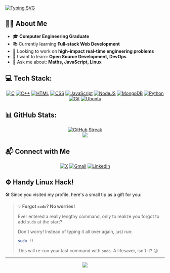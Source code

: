 [![Typing SVG](https://readme-typing-svg.herokuapp.com?font=Fira+Code&weight=500&duration=3000&pause=500&vCenter=true&multiline=true&width=500&height=80&lines=%24whoami;Vishal+Kapgate)](https://git.io/typing-svg)

## 🧑‍💻 About Me
- 🎓 **Computer Engineering Graduate**  
- 📚 Currently learning **Full-stack Web Development**  
- 🚀 Looking to work on **high-impact real-time engineering problems**  
- 🎯 I want to learn: **Open Source Development, DevOps**  
- 🤝 Ask me about: **Maths, JavaScript, Linux**

## 💻 Tech Stack:
<div align="center">
  
[![C](https://img.shields.io/badge/C-00599C?logo=c&logoColor=white)](#)
[![C++](https://img.shields.io/badge/C++-%2300599C.svg?logo=c%2B%2B&logoColor=white)](#)
[![HTML](https://img.shields.io/badge/HTML-%23E34F26.svg?logo=html5&logoColor=white)](#)
[![CSS](https://img.shields.io/badge/CSS-1572B6?logo=css3&logoColor=fff)](#)
[![JavaScript](https://img.shields.io/badge/JavaScript-F7DF1E?logo=javascript&logoColor=000)](#)
[![NodeJS](https://img.shields.io/badge/Node.js-6DA55F?logo=node.js&logoColor=white)](#)
[![MongoDB](https://img.shields.io/badge/MongoDB-%234ea94b.svg?logo=mongodb&logoColor=white)](#)
[![Python](https://img.shields.io/badge/Python-3776AB?logo=python&logoColor=fff)](#)
[![Git](https://img.shields.io/badge/Git-F05032?logo=git&logoColor=fff)](#)
[![Ubuntu](https://img.shields.io/badge/Ubuntu-E95420?logo=ubuntu&logoColor=white)](#)

</div>

## 📊 GitHub Stats:

<div align="center">
  
  [![GitHub Streak](https://nirzak-streak-stats.vercel.app?user=vsh26&theme=dark)](https://git.io/streak-stats)<br/>
  ![](https://github-readme-stats.vercel.app/api/top-langs/?username=vsh26&theme=dark&hide_border=false&include_all_commits=false&count_private=false&layout=compact)

</div>

## 📬 Connect with Me  
  
<div align="center">

[![X](https://img.shields.io/badge/X-%23000000.svg?logo=X&logoColor=white)](https://twitter.com/VishalKapgate)
[![Gmail](https://img.shields.io/badge/Gmail-D14836?logo=gmail&logoColor=white)](mailto:vishaldk26@gmail.com)
[![LinkedIn](https://custom-icon-badges.demolab.com/badge/LinkedIn-0A66C2?logo=linkedin-white&logoColor=fff)](https://linkedin.com/in/vishalkapgate)

</div>

## ⚙️  Handy Linux Hack!

🛠️ Since you visited my profile, here's a small tip as a gift for you:

> 💡 **Forgot `sudo`? No worries!**  
>   
>  Ever entered a really lengthy command, only to realize you forgot to add `sudo` at the start?  
>    
>  Don't worry! Instead of typing it all over again, just run:  
>  
>  ```sh
>  sudo !!
>  ```
>  
>  This will re-run your last command with `sudo`.
>  A lifesaver, isn't it? 😉

---
<p align="center">
    <img src="https://komarev.com/ghpvc/?username=vsh26&label=Profile+Views&color=blue"/>
</p>

